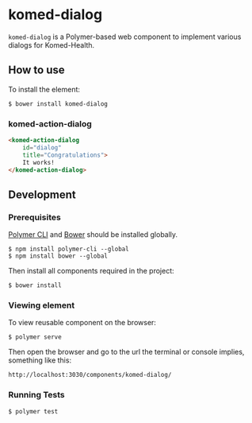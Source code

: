 # komed-dialog

`komed-dialog` is a Polymer-based web component to implement various dialogs for Komed-Health.

## How to use

To install the element:
```
$ bower install komed-dialog
```

### komed-action-dialog
```html
<komed-action-dialog
    id="dialog"
    title="Congratulations">
    It works!
</komed-action-dialog>
```

## Development

### Prerequisites

[Polymer CLI](https://www.npmjs.com/package/polymer-cli) and [Bower](https://www.npmjs.com/package/bower) should be installed globally.
```
$ npm install polymer-cli --global
$ npm install bower --global
```

Then install all components required in the project:
```
$ bower install
```

### Viewing element

To view reusable component on the browser:
```
$ polymer serve
```

Then open the browser and go to the url the terminal or console implies, something like this:
```
http://localhost:3030/components/komed-dialog/
```

### Running Tests

```
$ polymer test
```

